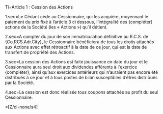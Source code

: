 Ti=Article 1 : Cession des Actions


1.sec=Le Cédant cède au Cessionnaire, qui les acquière, moyennant le paiement du prix fixé à l’article 3 ci dessous, l’intégralité des {compléter} actions de la Société (les « Actions ») qu’il détient.


2.sec=A compter du jour de son immatriculation définitive au R.C.S. de {Co.RCS.Adr.City}, le Cessionnaire bénéficiera de tous les droits attachés aux Actions avec effet rétroactif à la date de ce jour, qui est la date de transfert de propriété des Actions. 


3.sec=La cession des Actions est faite jouissance en date du jour et le Cessionnaire aura seul droit aux dividendes afférents à l'exercice {compléter}, ainsi qu’aux exercices antérieurs qui n’auraient pas encore été distribués à ce jour et à tous postes de bilan susceptibles d’êtres distribués par la Société.


4.sec=La cession est donc réalisée tous coupons attachés au profit du seul Cessionnaire.


=[Z/ol-none/s4]
